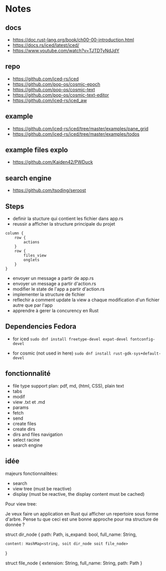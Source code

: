 # Notes

## docs
- https://doc.rust-lang.org/book/ch00-00-introduction.html
- https://docs.rs/iced/latest/iced/
- https://www.youtube.com/watch?v=TJTDTyNdJdY
## repo
- https://github.com/iced-rs/iced
- https://github.com/pop-os/cosmic-epoch
- https://github.com/pop-os/cosmic-text
- https://github.com/pop-os/cosmic-text-editor
- https://github.com/iced-rs/iced_aw


## example
- https://github.com/iced-rs/iced/tree/master/examples/pane_grid
- https://github.com/iced-rs/iced/tree/master/examples/todos

## example files explo
- https://github.com/Kaiden42/PWDuck

## search engine
- https://github.com/tsoding/seroost

## Steps

- definir la stucture qui contient les fichier dans app.rs
- reussir a afficher la structure principale du projet
```
column {
    row {
        actions
    }
    row {
        files_view
        onglets
    }
}
```
- envoyer un message a partir de app.rs
- envoyer un message a partir d'action.rs
- modifier le state de l'app a partir d'action.rs
- implementer la structure de fichier
- reflechir a comment update la view a chaque modification d'un fichier autre que par l'app
- apprendre à gerer la concurency en Rust


## Dependencies Fedora 

- for iced
`sudo dnf install freetype-devel expat-devel fontconfig-devel`

- for cosmic (not used in here)
`sudo dnf install rust-gdk-sys+default-devel`


## fonctionnalité

- file type support plan: pdf, md, (html, CSS), plain text
- tabs
- modif
- view .txt et .md
- params
- fetch
- send
- create files
- create dirs
- dirs and files navigation
- select racine
- search engine


## idée

majeurs fonctionnalitées:
- search
- view tree (must be reactive)
- display (must be reactive, the display content must be cached)


Pour view tree:

Je veux faire un application en Rust qui afficher un repertoire sous forme d'arbre.
Pense tu que ceci est une bonne approche pour ma structure de donnée ?

struct dir_node {
    path: Path,
    is_expand: bool,
    full_name: String,

    content: HashMap<string, soit dir_node soit file_node>
}



struct file_node {
    extension: String,
    full_name: String,
    path: Path
}